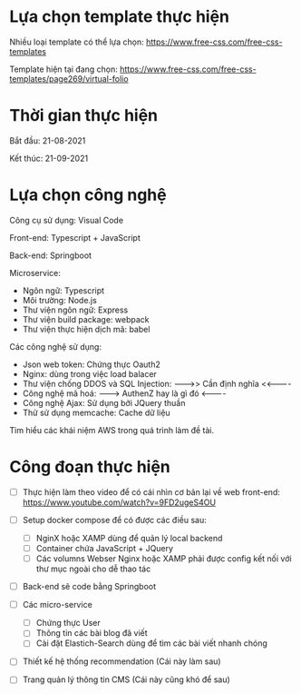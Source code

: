 # Lựa chọn template thực hiện

Nhiều loại template có thể lựa chọn: https://www.free-css.com/free-css-templates

Template hiện tại đang chọn: https://www.free-css.com/free-css-templates/page269/virtual-folio

# Thời gian thực hiện

Bắt đầu: 21-08-2021

Kết thúc: 21-09-2021

# Lựa chọn công nghệ

Công cụ sử dụng: Visual Code

Front-end: Typescript + JavaScript

Back-end: Springboot

Microservice: 

* Ngôn ngữ: Typescript
* Môi trường: Node.js
* Thư viện ngôn ngữ: Express
* Thư viện build package: webpack
* Thư viện thực hiện dịch mã: babel

Các công nghệ sử dụng:

* Json web token: Chứng thực Oauth2
* Nginx: dùng trong việc load balacer
* Thư viện chống DDOS và SQL Injection: --->> Cần định nghĩa <<----
* Công nghệ mã hoá: ---> AuthenZ hay là gì đó <----
* Công nghệ Ajax: Sử dụng bởi JQuery thuần
* Thử sử dụng memcache: Cache dữ liệu

Tìm hiểu các khái niệm AWS trong quá trình làm đề tài.

# Công đoạn thực hiện

- [ ] Thực hiện làm theo video để có cái nhìn cơ bản lại về web front-end: https://www.youtube.com/watch?v=9FD2ugeS4OU

- [ ] Setup docker compose để có được các điều sau:
  - [ ] NginX hoặc XAMP dùng để quản lý local backend
  - [ ] Container chứa JavaScript + JQuery
  - [ ] Các volumns Webser Nginx hoặc XAMP phải được config kết nối với thư mục ngoài cho dễ thao tác
- [ ] Back-end sẽ code bằng Springboot
- [ ] Các micro-service
  - [ ] Chứng thực User
  - [ ] Thông tin các bài blog đã viết
  - [ ] Cài đặt Elastich-Search dùng để tìm các bài viết nhanh chóng
- [ ] Thiết kế hệ thống recommendation (Cái này làm sau)
- [ ] Trang quản lý thông tin CMS (Cái này cũng khó để sau)